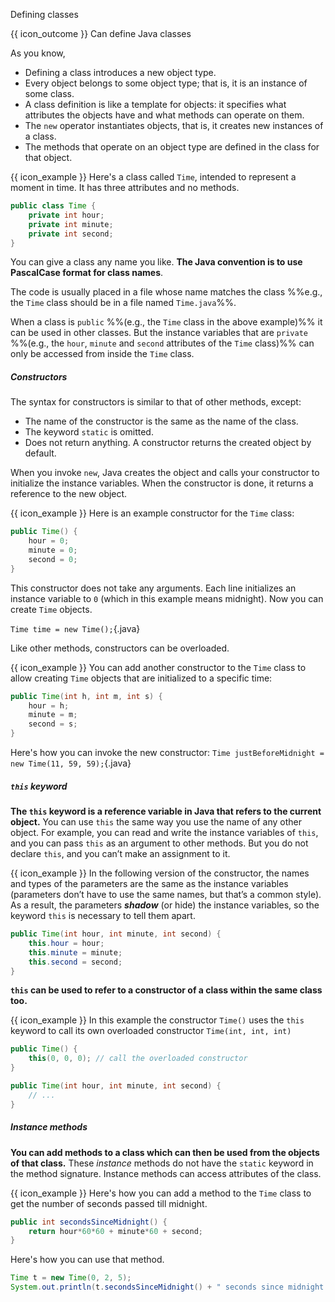 <span id="title">Defining classes</span>

<span id="prereqs"></span>

<span id="outcomes">{{ icon_outcome }} Can define Java classes</span>

<div id="body">

As you know,
* Defining a class introduces a new object type.
* Every object belongs to some object type; that is, it is an instance of some class.
* A class definition is like a template for objects: it specifies what attributes the objects have and what methods can operate on them.
* The `new` operator instantiates objects, that is, it creates new instances of a class.
* The methods that operate on an object type are defined in the class for that object.

<box>

{{ icon_example }} Here's a class called `Time`, intended to represent a moment in time. It has three attributes and no methods.

```java
public class Time {
    private int hour;
    private int minute;
    private int second;
}
```
</box>

You can give a class any name you like. **The Java convention is to use <tooltip content="e.g., `MyHelloWord` rather than `myHelloWorld` or `myhelloword` or `my_hello_world`">PascalCase</tooltip> format for class names**.

The code is <tooltip content="there are exceptions to this rule">usually</tooltip> placed in a file whose name matches the class %%e.g., the `Time` class should be in a file named `Time.java`%%.

When a class is `public` %%(e.g., the `Time` class in the above example)%% it can be used in other classes. But the <tooltip content="Attributes are also called **instance variables**, because each instance has its own variables.">instance variables</tooltip> that are `private` %%(e.g., the `hour`, `minute` and `second` attributes of the `Time` class)%% can only be accessed from inside the `Time` class.

##### Constructors
<div class="indented">

The syntax for <tooltip content="special methods that construct the object and initialize the instance variables">constructors</tooltip> is similar to that of other methods, except:
* The name of the constructor is the same as the name of the class.
* The keyword `static` is omitted.
* Does not return anything. A constructor returns the created object by default.

When you invoke `new`, Java creates the object and calls your constructor to initialize the instance variables. When the constructor is done, it returns a reference to the new object.

<box>

{{ icon_example }} Here is an example constructor for the `Time` class:

```java
public Time() {
    hour = 0;
    minute = 0;
    second = 0;
}
```

This constructor does not take any arguments. Each line initializes an instance variable to `0` (which in this example means midnight).
Now you can create `Time` objects.

`Time time = new Time();`{.java}

</box>

Like other methods, constructors can be <tooltip content="i.e., you can provide multiple constructors with different parameters">overloaded</tooltip>.

<box>

{{ icon_example }} You can add another constructor to the `Time` class to allow creating `Time` objects that are initialized to a specific time:

```java
public Time(int h, int m, int s) {
    hour = h;
    minute = m;
    second = s;
}
```
Here's how you can invoke the new constructor:
`Time justBeforeMidnight = new Time(11, 59, 59);`{.java}
</box>

</div>

##### `this` keyword

<div class="indented">

**The `this` keyword is a reference variable in Java that refers to the <tooltip content="i.e., the enclosing object, or _myself_">current object</tooltip>.** You can use `this` the same way you use the name of any other object. For example, you can read and write the instance variables of `this`, and you can pass `this` as an argument to other methods. But you do not declare `this`, and you can’t make an assignment to it.

<box>

{{ icon_example }} In the following version of the constructor, the names and types of the parameters are the same as the instance variables (parameters don’t have to use the same names, but that’s a common style). As a result, the parameters **_shadow_** (or hide) the instance variables, so the keyword `this` is necessary to tell them apart.
```java
public Time(int hour, int minute, int second) {
    this.hour = hour;
    this.minute = minute;
    this.second = second;
}
```
</box>


**`this` can be used to refer to a constructor of a class within the same class too.**

<box>

{{ icon_example }} In this example the constructor `Time()` uses the `this` keyword to call its own overloaded constructor `Time(int, int, int)`

```java
public Time() {
    this(0, 0, 0); // call the overloaded constructor
}

public Time(int hour, int minute, int second) {
    // ...
}

```

</box>

##### Instance methods

**You can add methods to a class which can then be used from the objects of that class.** These _instance_ methods do not have the `static` keyword in the method signature. Instance methods can access attributes of the class.

<box>

{{ icon_example }} Here's how you can add a method to the `Time` class to get the number of seconds passed till midnight.

```java
public int secondsSinceMidnight() {
    return hour*60*60 + minute*60 + second;
}
```

Here's how you can use that method.
```java
Time t = new Time(0, 2, 5);
System.out.println(t.secondsSinceMidnight() + " seconds since midnight!");
```

</box>

</div>


</div>

<div id="extras">
  <include src="exercisesPanel.md" boilerplate />
</div>
